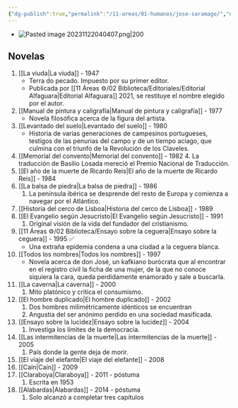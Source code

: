 ```yaml
---
{"dg-publish":true,"permalink":"/11-areas/01-humanos/jose-saramago/","noteIcon":""}
---
```


- ![Pasted image 20231122040407.png|200](/img/user/11%20%C3%81reas%20%E2%9A%99/02%20Biblioteca/%F0%9F%92%BE%20Adjuntos/Pasted%20image%2020231122040407.png)
## Novelas
1. [[La viuda\|La viuda]] - 1947
	- Terra do pecado. Impuesto por su primer editor.
	- Publicada por [[11 Áreas ⚙/02 Biblioteca/Editoriales/Editorial Alfaguara\|Editorial Alfaguara]] 2021, se restituye el nombre elegido por el autor.
1. [[Manual de pintura y caligrafía\|Manual de pintura y caligrafía]] - 1977
	- Novela filosófica acerca de la figura del artista.
2. [[Levantado del suelo\|Levantado del suelo]] - 1980
	- Historia de varias generaciones de campesinos portugueses, testigos de las penurias del campo y de un tiempo aciago, que culmina con el triunfo de la Revolución de los Claveles.
3. [[Memorial del convento\|Memorial del convento]] - 1982
	4. La traducción de Basilio Losada mereció el Premio Nacional de Traducción.
4. [[El año de la muerte de Ricardo Reis\|El año de la muerte de Ricardo Reis]] - 1984
5. [[La balsa de piedra\|La balsa de piedra]] - 1986
	1. La península ibérica se desprende del resto de Europa y comienza a navegar por el Atlántico.
6. [[Historia del cerco de Lisboa\|Historia del cerco de Lisboa]] - 1989
7. [[El Evangelio según Jesucristo\|El Evangelio según Jesucristo]] - 1991
	1. Original visión de la vida del fundador del cristianismo.
8. [[11 Áreas ⚙/02 Biblioteca/Ensayo sobre la ceguera\|Ensayo sobre la ceguera]] - 1995 ✅
	- Una extraña epidemia condena a una ciudad a la ceguera blanca.
9. [[Todos los nombres\|Todos los nombres]] - 1997
	- Novela acerca de don José, un kafkiano burócrata que al encontrar en el registro civil la ficha de una mujer, de la que no conoce siquiera la cara, queda perdidamente enamorado y sale a buscarla.
10. [[La caverna\|La caverna]] - 2000
	1. Mito platónico y critica el consumismo.
11. [[El hombre duplicado\|El hombre duplicado]] - 2002
	1. Dos hombres milimétricamente idénticos se encuentran
	2. Angustia del ser anónimo perdido en una sociedad masificada.
12. [[Ensayo sobre la lucidez\|Ensayo sobre la lucidez]] - 2004
	1. Investiga los límites de la democracia.
13. [[Las intermitencias de la muerte\|Las intermitencias de la muerte]] - 2005
	1. País donde la gente deja de morir.
14. [[El viaje del elefante\|El viaje del elefante]] - 2008
15. [[Caín\|Caín]] - 2009
16. [[Claraboya\|Claraboya]] - 2011 - póstuma
	1. Escrita en 1953
17. [[Alabardas\|Alabardas]] - 2014 - póstuma
	1. Solo alcanzó a completar tres capítulos